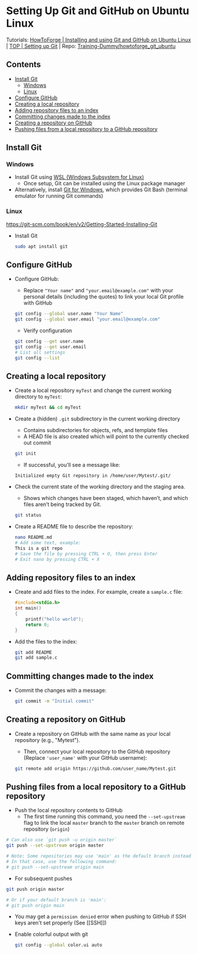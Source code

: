 # Setting Up Git and GitHub on Ubuntu Linux

Tutorials: [HowToForge | Installing and using Git and GitHub on Ubuntu Linux](https://www.howtoforge.com/tutorial/install-git-and-github-on-ubuntu/) | [TOP | Setting up Git](https://www.theodinproject.com/lessons/foundations-setting-up-git#introduction) | Repo: [Training-Dummy/howtoforge_git_ubuntu](https://github.com/Training-Dummy/howtoforge_git_ubuntu)

## Contents
+ [Install Git](#install-git)
  + [Windows](#windows)
  + [Linux](#linux)
+ [Configure GitHub](#configure-github)
+ [Creating a local repository](#creating-a-local-repository)
+ [Adding repository files to an index](#adding-repository-files-to-an-index)
+ [Committing changes made to the index](#committing-changes-made-to-the-index)
+ [Creating a repository on GitHub](#creating-a-repository-on-github)
+ [Pushing files from a local repository to a GitHub repository](#pushing-files-from-a-local-repository-to-a-github-repository)


## Install Git

### Windows
- Install Git using [WSL (Windows Subsystem for Linux)](https://learn.microsoft.com/en-us/windows/wsl/install)
  - Once setup, Git can be installed using the Linux package manager
- Alternatively, install [Git for Windows](https://gitforwindows.org/), which provides Git Bash (terminal emulator for running Git commands)

### Linux
https://git-scm.com/book/en/v2/Getting-Started-Installing-Git
- Install Git
  ```bash
  sudo apt install git
  ```

## Configure GitHub
- Configure GitHub:
  - Replace `"Your name"` and `"your.email@example.com"` with your personal details (including the quotes) to link your local Git profile with GitHub

  ```bash
  git config --global user.name "Your Name"
  git config --global user.email "your.email@example.com"
  ```

  - Verify configuration
  
  ```bash
  git config --get user.name
  git config --get user.email
  # List all settings
  git config --list
  ```

## Creating a local repository
- Create a local repository `myTest` and change the current working directory to `myTest`:
  
  ```bash
  mkdir myTest && cd myTest
  ```

- Create a (hidden) `.git` subdirectory in the current working directory
  - Contains subdirectories for objects, refs, and template files
  - A HEAD file is also created which will point to the currently checked out commit
  
  ```bash
  git init
  ```

  - If successful, you'll see a message like:

  ```
  Initialized empty Git repository in /home/user/Mytest/.git/
  ```

- Check the current state of the working directory and the staging area.
  - Shows which changes have been staged, which haven’t, and which files aren’t being tracked by Git.
  ```bash
  git status
  ```


- Create a README file to describe the repository:

  ```bash
  nano README.md
  # Add some text, example:
  This is a git repo
  # Save the file by pressing CTRL + O, then press Enter
  # Exit nano by pressing CTRL + X
  ```

## Adding repository files to an index

- Create and add files to the index. For example, create a `sample.c` file:

  ```c
  #include<stdio.h>
  int main()
  {
      printf("hello world");
      return 0;
  }
  ```

- Add the files to the index:

  ```bash
  git add README
  git add sample.c
  ```
## Committing changes made to the index
- Commit the changes with a message:

  ```bash
  git commit -m "Initial commit"
  ```
##  Creating a repository on GitHub
- Create a repository on GitHub with the same name as your local repository (e.g., "Mytest").
  - Then, connect your local repository to the GitHub repository (Replace `'user_name'` with your GitHub username):

  ```bash
  git remote add origin https://github.com/user_name/Mytest.git
  ```

## Pushing files from a local repository to a GitHub repository
- Push the local repository contents to GitHub
  - The first time running this command, you need the `--set-upstream` flag to link the local `master` branch to the `master` branch on remote repository (`origin`)

```bash
# Can also use `git push -u origin master`
git push --set-upstream origin master

# Note: Some repositories may use 'main' as the default branch instead of 'master'.
# In that case, use the following command:
# git push --set-upstream origin main
```

  - For subsequent pushes
  ```bash
git push origin master

# Or if your default branch is 'main':
# git push origin main
  ```
  - You may get a `permission denied` error when pushing to GitHub if SSH keys aren't set properly (See [[SSH]])

- Enable colorful output with git

  ```bash
  git config --global color.ui auto
  ```
